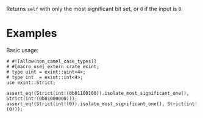 Returns `self` with only the most significant bit set, or `0` if the input is `0`.

# Examples

Basic usage:

```
# #![allow(non_camel_case_types)]
# #[macro_use] extern crate exint;
# type uint = exint::uint<4>;
# type int  = exint::int<4>;
use exint::Strict;

assert_eq!(Strict(int!(0b01100100)).isolate_most_significant_one(), Strict(int!(0b01000000)));
assert_eq!(Strict(int!(0)).isolate_most_significant_one(), Strict(int!(0)));
```
